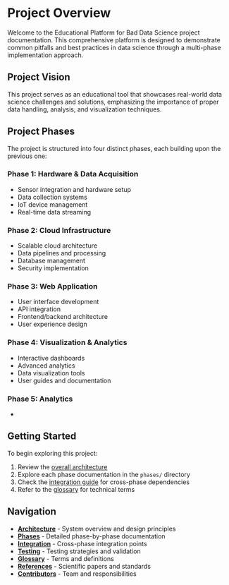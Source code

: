 # Project Overview

Welcome to the Educational Platform for Bad Data Science project documentation. This comprehensive platform is designed to demonstrate common pitfalls and best practices in data science through a multi-phase implementation approach.

## Project Vision

This project serves as an educational tool that showcases real-world data science challenges and solutions, emphasizing the importance of proper data handling, analysis, and visualization techniques.

## Project Phases

The project is structured into four distinct phases, each building upon the previous one:

### Phase 1: Hardware & Data Acquisition
- Sensor integration and hardware setup
- Data collection systems
- IoT device management
- Real-time data streaming

### Phase 2: Cloud Infrastructure
- Scalable cloud architecture
- Data pipelines and processing
- Database management
- Security implementation

### Phase 3: Web Application
- User interface development
- API integration
- Frontend/backend architecture
- User experience design

### Phase 4: Visualization & Analytics
- Interactive dashboards
- Advanced analytics
- Data visualization tools
- User guides and documentation

### Phase 5: Analytics
- 

## Getting Started

To begin exploring this project:

1. Review the [overall architecture](./architecture.md)
2. Explore each phase documentation in the `phases/` directory
3. Check the [integration guide](./integration.md) for cross-phase dependencies
4. Refer to the [glossary](./glossary.md) for technical terms

## Navigation

- **[Architecture](./architecture.md)** - System overview and design principles
- **[Phases](./phases/)** - Detailed phase-by-phase documentation
- **[Integration](./integration.md)** - Cross-phase integration points
- **[Testing](./testing-validation.md)** - Testing strategies and validation
- **[Glossary](./glossary.md)** - Terms and definitions
- **[References](./references.md)** - Scientific papers and standards
- **[Contributors](./contributors.md)** - Team and responsibilities
